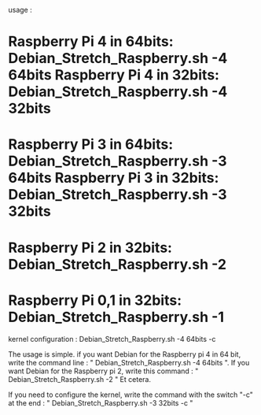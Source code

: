 usage : 

Raspberry Pi 4 in 64bits: Debian_Stretch_Raspberry.sh -4 64bits
Raspberry Pi 4 in 32bits: Debian_Stretch_Raspberry.sh -4 32bits
=================================================================
Raspberry Pi 3 in 64bits: Debian_Stretch_Raspberry.sh -3 64bits
Raspberry Pi 3 in 32bits: Debian_Stretch_Raspberry.sh -3 32bits
=================================================================
Raspberry Pi 2 in 32bits: Debian_Stretch_Raspberry.sh -2
=================================================================
Raspberry Pi 0,1 in 32bits: Debian_Stretch_Raspberry.sh -1
=================================================================

kernel configuration : Debian_Stretch_Raspberry.sh -4 64bits -c

The usage is simple. if you want Debian for the Raspberry pi 4 in 64 bit, write the command line : " Debian_Stretch_Raspberry.sh -4 64bits ".                                     If you want Debian for the Raspberry pi 2, write this command : " Debian_Stretch_Raspberry.sh -2 " Et cetera.

If you need to configure the kernel, write the command with the switch "-c" at the end : " Debian_Stretch_Raspberry.sh -3 32bits -c "

